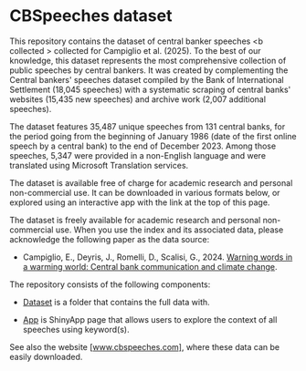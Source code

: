 # CBSpeeches dataset

This repository contains the dataset of central banker speeches <b collected \> collected for Campiglio et al. (2025). To the best of our knowledge, this dataset represents the most comprehensive collection of public speeches by central bankers. It was created by complementing the Central bankers' speeches dataset compiled by the Bank of International Settlement (18,045 speeches) with a systematic scraping of central banks' websites (15,435 new speeches) and archive work (2,007 additional speeches).

The dataset features 35,487 unique speeches from 131 central banks, for the period going from the beginning of January 1986 (date of the first online speech by a central bank) to the end of December 2023. Among those speeches, 5,347 were provided in a non-English language and were translated using Microsoft Translation services.

The dataset is available free of charge for academic research and personal non-commercial use. It can be downloaded in various formats below, or explored using an interactive app with the link at the top of this page.

The dataset is freely available for academic research and personal non-commercial use.
When you use the index and its associated data, please acknowledge the following paper as the data source:
- Campiglio, E., Deyris, J., Romelli, D., Scalisi, G., 2024. [Warning words in a warming world: Central bank communication and climate change]().


The repository consists of the following components:

- [Dataset](https://github.com/DRomelli/cbspeeches/tree/main/dataset) is a folder that contains the full data with.
  
- [App](https://github.com/centralbankspeeches/app) is ShinyApp page that allows users to explore the context of all speeches using keyword(s). 

See also the website [www.cbspeeches.com], where these data can be easily downloaded. 
